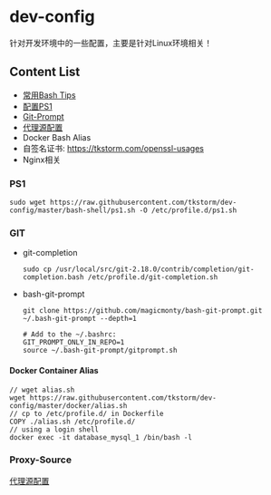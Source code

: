 # dev-config
针对开发环境中的一些配置，主要是针对Linux环境相关！

## Content List
- [常用Bash Tips](https://tkstorm.com/posts-list/os/linux/bashshell-tips/)
- [配置PS1](#ps1)
- [Git-Prompt](#git)
- [代理源配置](./proxy-source)
- Docker Bash Alias
- 自签名证书:  https://tkstorm.com/openssl-usages 
- Nginx相关

### PS1
```
sudo wget https://raw.githubusercontent.com/tkstorm/dev-config/master/bash-shell/ps1.sh -O /etc/profile.d/ps1.sh
```

### GIT
- git-completion
    ```
    sudo cp /usr/local/src/git-2.18.0/contrib/completion/git-completion.bash /etc/profile.d/git-completion.sh
    ```
- bash-git-prompt
    ```
    git clone https://github.com/magicmonty/bash-git-prompt.git ~/.bash-git-prompt --depth=1
    
    # Add to the ~/.bashrc:
    GIT_PROMPT_ONLY_IN_REPO=1
    source ~/.bash-git-prompt/gitprompt.sh
    ```

#### Docker Container Alias
```
// wget alias.sh
wget https://raw.githubusercontent.com/tkstorm/dev-config/master/docker/alias.sh
// cp to /etc/profile.d/ in Dockerfile
COPY ./alias.sh /etc/profile.d/
// using a login shell
docker exec -it database_mysql_1 /bin/bash -l
```

### Proxy-Source
[代理源配置](./proxy-source)